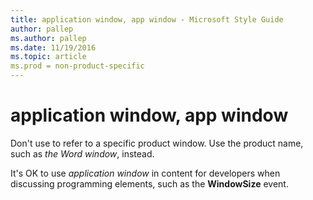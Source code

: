 ```yaml
---
title: application window, app window - Microsoft Style Guide
author: pallep
ms.author: pallep
ms.date: 11/19/2016
ms.topic: article
ms.prod = non-product-specific
---
```


# application window, app window

Don't use to refer to a specific product window. Use the product name, such as *the Word window*, instead.

It's OK to use *application window* in content for developers when discussing programming elements, such as the **WindowSize** event.
